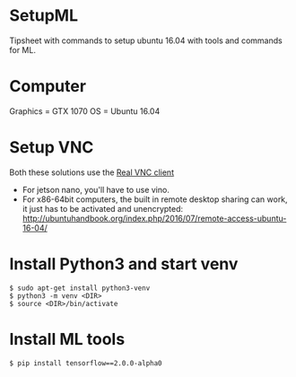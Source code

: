 # SetupML
Tipsheet with commands to setup ubuntu 16.04 with tools and commands for ML.

# Computer
Graphics = GTX 1070
OS = Ubuntu 16.04

# Setup VNC
Both these solutions use the [Real VNC client](https://www.realvnc.com/en/connect/download/viewer/)
* For jetson nano, you'll have to use vino. 
* For x86-64bit computers, the built in remote desktop sharing can work, it just has to be activated and unencrypted:
http://ubuntuhandbook.org/index.php/2016/07/remote-access-ubuntu-16-04/

# Install Python3 and start venv
```
$ sudo apt-get install python3-venv
$ python3 -m venv <DIR>
$ source <DIR>/bin/activate
```

# Install ML tools
```
$ pip install tensorflow==2.0.0-alpha0
```
